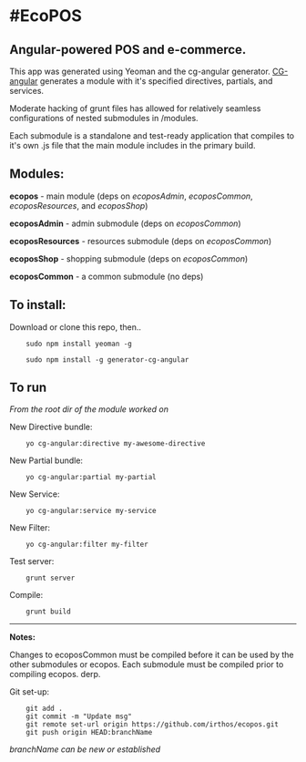 #EcoPOS
======

## Angular-powered POS and e-commerce.

This app was generated using Yeoman and the cg-angular generator.
[CG-angular](https://github.com/cgross/generator-cg-angular‎) generates a module with it's specified directives, partials, and services.

Moderate hacking of grunt files has allowed for relatively seamless configurations of nested submodules in /modules.

Each submodule is a standalone and test-ready application that compiles to it's own .js file that the main module includes in the primary build.

## Modules:

**ecopos** - main module (deps on *ecoposAdmin*, *ecoposCommon*, *ecoposResources*, and *ecoposShop*)

**ecoposAdmin** - admin submodule (deps on *ecoposCommon*)

**ecoposResources** - resources submodule (deps on *ecoposCommon*)

**ecoposShop** - shopping submodule (deps on *ecoposCommon*)

**ecoposCommon** - a common submodule (no deps)

## To install:

Download or clone this repo, then..

        sudo npm install yeoman -g

        sudo npm install -g generator-cg-angular


## To run

*From the root dir of the module worked on*

New Directive bundle:

        yo cg-angular:directive my-awesome-directive

New Partial bundle:

        yo cg-angular:partial my-partial

New Service:

        yo cg-angular:service my-service

New Filter:

        yo cg-angular:filter my-filter


Test server:

        grunt server

Compile:

        grunt build


* * *
**Notes:**

Changes to ecoposCommon must be compiled before it can be used by the other submodules or ecopos. Each submodule must be compiled prior to compiling ecopos. derp.

Git set-up:

        git add .
        git commit -m "Update msg"
        git remote set-url origin https://github.com/irthos/ecopos.git
        git push origin HEAD:branchName

*branchName can be new or established*